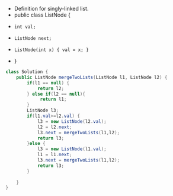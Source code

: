 
 * Definition for singly-linked list.
 * public class ListNode {
 *     int val;
 *     ListNode next;
 *     ListNode(int x) { val = x; }
 * }
```java
class Solution {
    public ListNode mergeTwoLists(ListNode l1, ListNode l2) {
        if(l1 == null) {
            return l2;
        } else if(l2 == null){
             return l1;
        }
        ListNode l3;
        if(l1.val>=l2.val) {
            l3 = new ListNode(l2.val);
            l2 = l2.next;
            l3.next = mergeTwoLists(l1,l2);
            return l3;
        }else {
            l3 = new ListNode(l1.val);
            l1 = l1.next;
            l3.next = mergeTwoLists(l1,l2);
            return l3;
        }       
       
    }
}
```